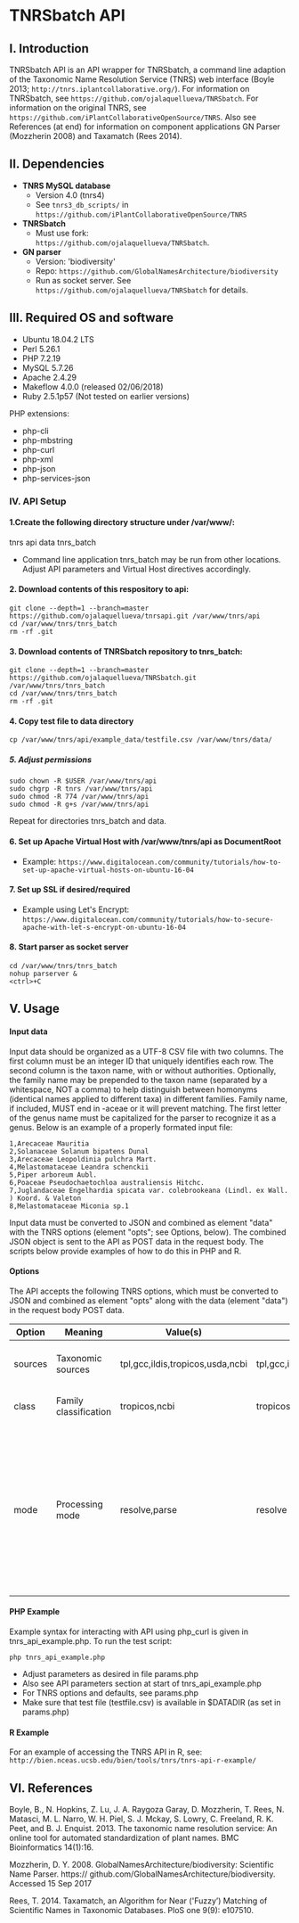 # TNRSbatch API

## I. Introduction

TNRSbatch API is an API wrapper for TNRSbatch, a command line adaption of the  Taxonomic Name Resolution Service (TNRS) web interface (Boyle 2013; `http://tnrs.iplantcollaborative.org/`). For information on TNRSbatch, see `https://github.com/ojalaquellueva/TNRSbatch`. For information on the original TNRS, see `https://github.com/iPlantCollaborativeOpenSource/TNRS`. Also see References (at end) for information on component applications GN Parser (Mozzherin 2008) and Taxamatch (Rees 2014). 

## II. Dependencies
* **TNRS MySQL database**
   * Version 4.0 (tnrs4)
   * See `tnrs3_db_scripts/` in `https://github.com/iPlantCollaborativeOpenSource/TNRS`
* **TNRSbatch**
   * Must use fork:  
    `https://github.com/ojalaquellueva/TNRSbatch`.
* **GN parser** 
   * Version: 'biodiversity'
   * Repo: `https://github.com/GlobalNamesArchitecture/biodiversity`
   * Run as socket server. See `https://github.com/ojalaquellueva/TNRSbatch` for details.

## III. Required OS and software
* Ubuntu 18.04.2 LTS
* Perl 5.26.1
* PHP 7.2.19
* MySQL 5.7.26
* Apache 2.4.29
* Makeflow 4.0.0 (released 02/06/2018)
* Ruby 2.5.1p57
(Not tested on earlier versions)

PHP extensions:
  * php-cli
  * php-mbstring
  * php-curl
  * php-xml
  * php-json
  * php-services-json

### IV. API Setup

#### 1.Create the following directory structure under /var/www/:

tnrs
  api
  data
  tnrs_batch

* Command line application tnrs_batch may be run from other locations. Adjust API parameters and Virtual Host directives accordingly.

#### 2. Download contents of this respository to api:

```
git clone --depth=1 --branch=master https://github.com/ojalaquellueva/tnrsapi.git /var/www/tnrs/api
cd /var/www/tnrs/tnrs_batch
rm -rf .git
```

#### 3. Download contents of TNRSbatch repository to tnrs_batch:

```
git clone --depth=1 --branch=master https://github.com/ojalaquellueva/TNRSbatch.git /var/www/tnrs/tnrs_batch
cd /var/www/tnrs/tnrs_batch
rm -rf .git
```

#### 4. Copy test file to data directory

```
cp /var/www/tnrs/api/example_data/testfile.csv /var/www/tnrs/data/
```

##### 5. Adjust permissions

```
sudo chown -R $USER /var/www/tnrs/api
sudo chgrp -R tnrs /var/www/tnrs/api
sudo chmod -R 774 /var/www/tnrs/api
sudo chmod -R g+s /var/www/tnrs/api
```

Repeat for directories tnrs_batch and data.

#### 6. Set up Apache Virtual Host with /var/www/tnrs/api as DocumentRoot
* Example: `https://www.digitalocean.com/community/tutorials/how-to-set-up-apache-virtual-hosts-on-ubuntu-16-04`

#### 7. Set up SSL if desired/required
* Example using Let's Encrypt: `https://www.digitalocean.com/community/tutorials/how-to-secure-apache-with-let-s-encrypt-on-ubuntu-16-04`

#### 8. Start parser as socket server

```
cd /var/www/tnrs/tnrs_batch
nohup parserver &
<ctrl>+C
```

## V. Usage

#### Input data

Input data should be organized as a UTF-8 CSV file with two columns. The first column must be an integer ID that uniquely identifies each row. The second column is the taxon name, with or without authorities. Optionally, the family name may be prepended to the taxon name (separated by a whitespace, NOT a comma) to help distinguish between homonyms (identical names applied to different taxa) in different families. Family name, if included, MUST end in -aceae or it will prevent matching. The first letter of the genus name must be capitalized for the parser to recognize it as a genus. Below is an example of a properly formated input file:

    1,Arecaceae Mauritia
    2,Solanaceae Solanum bipatens Dunal
    3,Arecaceae Leopoldinia pulchra Mart.
    4,Melastomataceae Leandra schenckii
    5,Piper arboreum Aubl.
    6,Poaceae Pseudochaetochloa australiensis Hitchc.
    7,Juglandaceae Engelhardia spicata var. colebrookeana (Lindl. ex Wall. ) Koord. & Valeton
    8,Melastomataceae Miconia sp.1
    
Input data must be converted to JSON and combined as element "data" with the TNRS options (element "opts"; see Options, below). The combined JSON object is sent to the API as POST data in the request body. The scripts below provide examples of how to do this in PHP and R. 

#### Options

The API accepts the following TNRS options, which must be converted to JSON and combined as element "opts" along with the data (element "data") in the request body POST data.


| Option | Meaning | Value(s) | Default | Notes |
| ------ | ------- | -------- | ------ | -----|
| sources | Taxonomic sources | tpl,gcc,ildis,tropicos,usda,ncbi | tpl,gcc,ildis,tropicos,usda | Can be combined, with comma delimiters
| class | Family classification | tropicos,ncbi | tropicos | tropicos is euqivalent to APG III
| mode | Processing mode | resolve,parse | resolve | Parse-only mode separates name components. Resolve mode parses, matches to a published name and resolves synonyms to accepted name.

#### PHP Example

Example syntax for interacting with API using php_curl is given in tnrs_api_example.php. To run the test script:

```
php tnrs_api_example.php
```
* Adjust parameters as desired in file params.php
* Also see API parameters section at start of tnrs_api_example.php
* For TNRS options and defaults, see params.php
* Make sure that test file (testfile.csv) is available in $DATADIR (as set in params.php)

#### R Example

For an example of accessing the TNRS API in R, see: `http://bien.nceas.ucsb.edu/bien/tools/tnrs/tnrs-api-r-example/`

## VI. References
﻿Boyle, B., N. Hopkins, Z. Lu, J. A. Raygoza Garay, D. Mozzherin, T. Rees, N. Matasci, M. L. Narro, W. H. Piel, S. J. Mckay, S. Lowry, C. Freeland, R. K. Peet, and B. J. Enquist. 2013. The taxonomic name resolution service: An online tool for automated standardization of plant names. BMC Bioinformatics 14(1):16.

Mozzherin, D. Y. 2008. GlobalNamesArchitecture/biodiversity: Scientific Name Parser. https:// github.com/GlobalNamesArchitecture/biodiversity. Accessed 15 Sep 2017

Rees, T. 2014. Taxamatch, an Algorithm for Near ('Fuzzy’) Matching of Scientific Names in Taxonomic Databases. PloS one 9(9): e107510.
